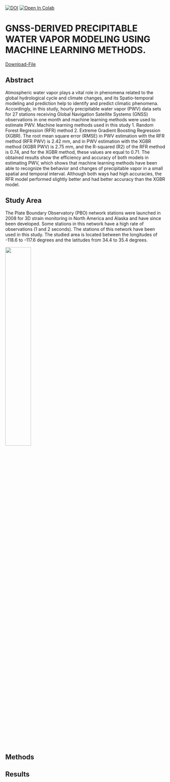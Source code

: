 [![DOI](https://zenodo.org/badge/398018212.svg)](https://doi.org/10.5194/isprs-annals-X-4-W1-2022-307-2023)
[![Open In Colab](https://colab.research.google.com/assets/colab-badge.svg)](#)

# GNSS-DERIVED PRECIPITABLE WATER VAPOR MODELING USING MACHINE LEARNING METHODS.
[Download-File](https://isprs-annals.copernicus.org/articles/X-4-W1-2022/307/2023/isprs-annals-X-4-W1-2022-307-2023.pdf)
## Abstract
Atmospheric water vapor plays a vital role in phenomena related to the global hydrological cycle and climate changes, and its Spatio-temporal modeling and prediction help to identify and predict climatic phenomena. Accordingly, in this study, hourly precipitable water vapor (PWV) data sets for 27 stations receiving Global Navigation Satellite Systems (GNSS) observations in one month and machine learning methods were used to estimate PWV. Machine learning methods used in this study 1. Random Forest Regression (RFR) method 2. Extreme Gradient Boosting Regression (XGBR). The root mean square error (RMSE) in PWV estimation with the RFR method (RFR PWV) is 2.42 mm, and in PWV estimation with the XGBR method (XGBR PWV) is 2.75 mm, and the R-squared (R2) of the RFR method is 0.74, and for the XGBR method, these values are equal to 0.71. The obtained results show the efficiency and accuracy of both models in estimating PWV, which shows that machine learning methods have been able to recognize the behavior and changes of precipitable vapor in a small spatial and temporal interval. Although both ways had high accuracies, the RFR model performed slightly better and had better accuracy than the XGBR model.
## Study Area
The Plate Boundary Observatory (PBO) network stations were launched in 2008 for 3D strain monitoring in North America and Alaska and have since been developed. Some stations in this network have a high rate of observations (1 and 2 seconds). The stations of this network have been used in this study. The studied area is located between the longitudes of -118.6 to -117.6 degrees and the latitudes from 34.4 to 35.4 degrees.

<img src="https://user-images.githubusercontent.com" width="40%" />

## Methods
## Results
